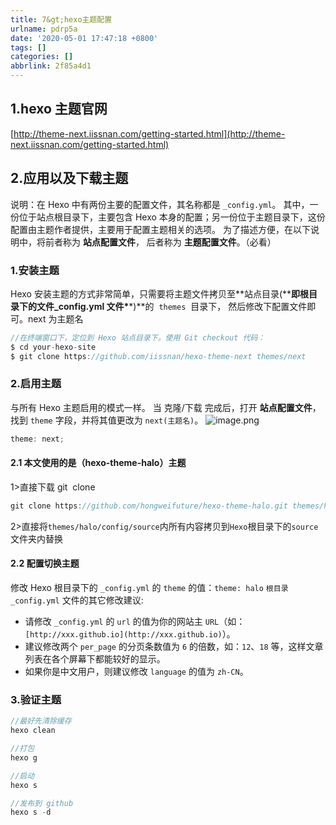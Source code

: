 ```yaml
---
title: 7&gt;hexo主题配置
urlname: pdrp5a
date: '2020-05-01 17:47:18 +0800'
tags: []
categories: []
abbrlink: 2f85a4d1
---
```


## 1.hexo 主题官网

[http://theme-next.iissnan.com/getting-started.html](http://theme-next.iissnan.com/getting-started.html)

## 2.应用以及下载主题

说明：在 Hexo 中有两份主要的配置文件，其名称都是 `_config.yml`。 其中，一份位于站点根目录下，主要包含 Hexo 本身的配置；另一份位于主题目录下，这份配置由主题作者提供，主要用于配置主题相关的选项。
为了描述方便，在以下说明中，将前者称为 **站点配置文件**， 后者称为 **主题配置文件**。（必看）

### 1.安装主题

Hexo 安装主题的方式非常简单，只需要将主题文件拷贝至**站点目录(\*\***即根目录下的文件\_config.yml 文件\***\*)**的  `themes`  目录下， 然后修改下配置文件即可。next 为主题名

```javascript
//在终端窗口下，定位到 Hexo 站点目录下。使用 Git checkout 代码：
$ cd your-hexo-site
$ git clone https://github.com/iissnan/hexo-theme-next themes/next
```

###

### 2.启用主题

与所有 Hexo 主题启用的模式一样。 当 克隆/下载 完成后，打开 **站点配置文件**， 找到 `theme` 字段，并将其值更改为 `next(主题名)`。
![image.png](https://cdn.nlark.com/yuque/0/2020/png/241787/1588326982972-1828234c-3a21-48e1-ac1e-5b57480ac6f0.png#align=left&display=inline&height=111&margin=%5Bobject%20Object%5D&name=image.png&originHeight=222&originWidth=1012&size=24250&status=done&style=none&width=506)

```javascript
theme: next;
```

#### 2.1 本文使用的是（hexo-theme-halo）主题

1>直接下载 git  clone

```javascript
git clone https://github.com/hongweifuture/hexo-theme-halo.git themes/halo
```

2>直接将`themes/halo/config/source`内所有内容拷贝到`Hexo`根目录下的`source`文件夹内替换

#### 2.2 配置切换主题

修改 Hexo 根目录下的 `_config.yml` 的 `theme` 的值：`theme: halo`
`根目录_config.yml` 文件的其它修改建议:

- 请修改 `_config.yml` 的 `url` 的值为你的网站主 `URL`（如：`[http://xxx.github.io](http://xxx.github.io)`）。
- 建议修改两个 `per_page` 的分页条数值为 `6` 的倍数，如：`12`、`18` 等，这样文章列表在各个屏幕下都能较好的显示。
- 如果你是中文用户，则建议修改 `language` 的值为 `zh-CN`。

### 3.验证主题

```javascript
//最好先清除缓存
hexo clean

//打包
hexo g

//启动
hexo s

//发布到 github
hexo s -d
```
